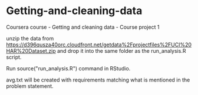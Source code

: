 Getting-and-cleaning-data
=========================

Coursera course - Getting and cleaning data -  Course project 1

unzip the data from https://d396qusza40orc.cloudfront.net/getdata%2Fprojectfiles%2FUCI%20HAR%20Dataset.zip and drop it into the same folder as the run_analysis.R script.

Run source("run_analysis.R") command in RStudio.

avg.txt will be created with requirements matching what is mentioned in the problem statement.

